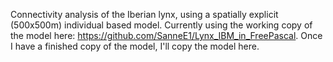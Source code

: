 Connectivity analysis of the Iberian lynx, using a spatially explicit (500x500m) individual based model. Currently using the working copy of the model here: https://github.com/SanneE1/Lynx_IBM_in_FreePascal.
Once I have a finished copy of the model, I'll copy the model here.

